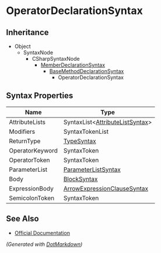 # OperatorDeclarationSyntax

## Inheritance

* Object
  * SyntaxNode
    * CSharpSyntaxNode
      * [MemberDeclarationSyntax](MemberDeclarationSyntax.md)
        * [BaseMethodDeclarationSyntax](BaseMethodDeclarationSyntax.md)
          * OperatorDeclarationSyntax

## Syntax Properties

| Name            | Type                                                          |
| --------------- | ------------------------------------------------------------- |
| AttributeLists  | SyntaxList\<[AttributeListSyntax](AttributeListSyntax.md)>    |
| Modifiers       | SyntaxTokenList                                               |
| ReturnType      | [TypeSyntax](TypeSyntax.md)                                   |
| OperatorKeyword | SyntaxToken                                                   |
| OperatorToken   | SyntaxToken                                                   |
| ParameterList   | [ParameterListSyntax](ParameterListSyntax.md)                 |
| Body            | [BlockSyntax](BlockSyntax.md)                                 |
| ExpressionBody  | [ArrowExpressionClauseSyntax](ArrowExpressionClauseSyntax.md) |
| SemicolonToken  | SyntaxToken                                                   |

## See Also

* [Official Documentation](https://docs.microsoft.com/en-us/dotnet/api/microsoft.codeanalysis.csharp.syntax.operatordeclarationsyntax)


*\(Generated with [DotMarkdown](http://github.com/JosefPihrt/DotMarkdown)\)*